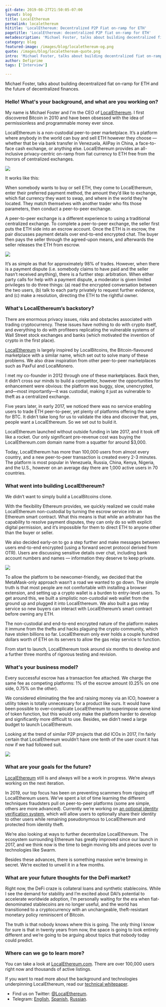 ```yaml
---
git-date: 2019-08-27T21:50:05-07:00
layout: blog
title: LocalEthereum
permalink: localethereum
h1title: 'LocalEthereum: Decentralized P2P Fiat on-ramp for ETH'
pagetitle: 'LocalEthereum: decentralized P2P fiat on-ramp for ETH'
metadescription: 'Michael Foster, talks about building decentralized fiat on-ramp for ETH and the future of decentralized finances.'
category: blog
featured-image: /images/blog/localethereum-og.png
quote: /images/blog/localethereum-quote.png
intro: 'Michael Foster, talks about building decentralized fiat on-ramp for ETH and the future of decentralized finances.'
author: Defiprime
tags: ['Interview']

---
```

Michael Foster, talks about building decentralized fiat on-ramp for ETH and the future of decentralized finances.

### Hello! What's your background, and what are you working on?

My name is Michael Foster and I'm the CEO of [LocalEthereum](https://localethereum.com/). I first discovered Bitcoin in 2010 and have been obsessed with the idea of permissionless and programmable money ever since.

LocalEthereum is a non-custodial peer-to-peer marketplace. It’s a platform where anybody in the world can buy and sell ETH however they choose — whether that be via bank transfer in Venezuela, AliPay in China, a face-to-face cash exchange, or anything else. LocalEthereum provides an all-inclusive privacy-centric on-ramp from fiat currency to ETH free from the horrors of centralized exchanges.

![](/images/blog/localethereum1.png)

It works like this:

When somebody wants to buy or sell ETH, they come to LocalEthereum, enter their preferred payment method, the amount they’d like to exchange, which fiat currency they want to swap, and where in the world they’re located. They match themselves with another trader who fits those parameters, then conduct a peer-to-peer exchange.

A peer-to-peer exchange is a different experience to using a traditional centralized exchange. To complete a peer-to-peer exchange, the seller first puts the ETH side into an escrow account. Once the ETH is in escrow, the pair discusses payment details over end-to-end encrypted chat. The buyer then pays the seller through the agreed-upon means, and afterwards the seller releases the ETH from escrow.

![](/images/blog/localethereum3.gif)

It’s as simple as that for approximately 98% of trades. However, when there is a payment dispute (i.e. somebody claims to have paid and the seller hasn’t received anything), there is a further step: arbitration. When either party calls for help with a payment dispute, a moderator is given limited privileges to do three things: (a) read the encrypted conversation between the two users, (b) talk to each party privately to request further evidence, and (c) make a resolution, directing the ETH to the rightful owner.

### What's LocalEthereum’s backstory?

There are enormous privacy issues, risks and obstacles associated with trading cryptocurrency. These issues have nothing to do with crypto itself, and everything to do with profiteers replicating the vulnerable systems of Wall Street stock exchanges and banks (which motivated the invention of crypto in the first place).

[LocalEthereum](https://localethereum.com) is largely inspired by LocalBitcoins, the Bitcoin-flavoured marketplace with a similar name, which set out to solve many of these problems. We also draw inspiration from other peer-to-peer marketplaces such as PaxFul and LocalMonero.

I met my co-founder in 2012 through one of these marketplaces. Back then, it didn’t cross our minds to build a competitor, however the opportunities for enhancement were obvious: the platform was buggy, slow, unencrypted, and—most importantly—it was custodial, making it just as vulnerable to theft as a centralized exchange.

Five years later, in early 2017, we noticed there was no service enabling users to trade ETH peer-to-peer, yet plenty of platforms offering the same for BTC. It didn’t take long for us to validate the idea and discover that, yes, people want a LocalEthereum. So we set out to build it.

LocalEthereum launched without outside funding in late 2017, and it took off like a rocket. Our only significant pre-revenue cost was buying the LocalEthereum.com domain name from a squatter for around $3,000.

Today, LocalEthereum has more than 100,000 users from almost every country, and a new peer-to-peer transaction is created every 2-3 minutes. The platform is most popular in Venezuela, Russia, China, Kenya, Nigeria, and the U.S., however on an average day there are 1,000 active users in 70 countries.

### What went into building LocalEthereum?

We didn’t want to simply build a LocalBitcoins clone.

With the flexibility Ethereum provides, we quickly realized we could make LocalEthereum non-custodial by turning the escrow service into an Ethereum smart contract. What this means is that while an arbitrator has the capability to resolve payment disputes, they can only do so with explicit digital permission, and it’s impossible for them to direct ETH to anyone other than the buyer or seller.

We also decided early-on to go a step further and make messages between users end-to-end encrypted (using a forward secret protocol derived from OTR). Users are discussing sensitive details over chat, including bank account numbers and names — information they deserve to keep private.

![](/images/blog/localethereum4.gif)

To allow the platform to be newcomer-friendly, we decided that the MetaMask-only approach wasn’t a road we wanted to go down. The simple truth is that most people are not comfortable with installing a browser extension, and setting up a crypto wallet is a burden to entry-level users. To get around this, we built a simplistic non-custodial web wallet from the ground up and plugged it into LocalEthereum. We also built a gas relay service so new buyers can interact with LocalEthereum’s smart contract before owning any ETH.

The non-custodial and end-to-end encrypted nature of the platform makes it immune from the thefts and hacks plaguing the crypto community, which have stolen billions so far. LocalEthereum only ever holds a couple hundred dollars worth of ETH on its servers to allow the gas relay service to function.

From start to launch, LocalEthereum took around six months to develop and a further three months of rigorous testing and revision.

### What's your business model?

Every successful escrow has a transaction fee attached. We charge the same fee as competing platforms: 1% of the escrow amount (0.25% on one side, 0.75% on the other).

We considered eliminating the fee and raising money via an ICO, however a utility token is totally unnecessary for a product like ours. It would have been possible to over-complicate LocalEthereum to superimpose some kind of token function, but this would only make the platform harder to develop and significantly more difficult to use. Besides, we didn’t need a large budget to launch LocalEthereum.

Looking at the trend of similar P2P projects that did ICOs in 2017, I’m fairly certain that LocalEthereum wouldn’t have one tenth of the user count it has now if we had followed suit.

![](/images/blog/localethereum2.png)

### What are your goals for the future?

[LocalEthereum](https://localethereum.com) still is and always will be a work in progress. We’re always working on the next iteration.

In 2019, our top focus has been on preventing scammers from ripping off LocalEthereum users. We’ve spent a lot of time learning the different techniques fraudsters pull on peer-to-peer platforms (some are simple, others are more advanced). Currently we’re working on [an optional identity verification system](https://blog.localethereum.com/preventing-identity-theft-with-optional-id-verification/), which will allow users to optionally share their identity to other users while remaining pseudonymous to LocalEthereum and protected from identity theft.

We’re also looking at ways to further decentralize LocalEthereum. The ecosystem surrounding Ethereum has greatly improved since our launch in 2017, and we think now is the time to begin moving bits and pieces over to technologies like Swarm.

Besides these advances, there is something massive we’re brewing in secret. We’re excited to unveil it in a few months.

### What are your future thoughts for the DeFi market?

Right now, the DeFi craze is collateral loans and synthetic stablecoins. While I see the demand for stability and I’m excited about DAI’s potential to accelerate worldwide adoption, I’m personally waiting for the era when fiat-denominated stablecoins are no longer useful, and the world has transitioned to a cryptocurrency with an unchangeable, theft-resistant monetary policy reminiscent of Bitcoin.

The truth is that nobody knows where this is going. The only thing I know for sure is that in twenty years from now, the space is going to look entirely different and we’re going to be arguing about topics that nobody today could predict.

### Where can we go to learn more?

You can take a look at [LocalEthereum.com](https://localethereum.com). There are over 100,000 users right now and thousands of active listings.

If you want to read more about the background and technologies underpinning LocalEthereum, read our [technical whitepaper](https://whitepaper.localethereum.com/).

- Find us on Twitter: [@LocalEthereum](https://twitter.com/LocalEthereum).
- Telegram: [English](https://t.me/localethereumdotcom), [Spanish](https://t.me/es_localethereumdotcom), [Russian](https://t.me/ru_localethereumdotcom).
